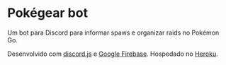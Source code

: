 # Pokégear bot


Um bot para Discord para informar spaws e organizar raids no Pokémon Go.

Desenvolvido com [discord.js](https://discord.js.org) e [Google Firebase](https://firebase.google.com). Hospedado no [Heroku](https://www.heroku.com).
